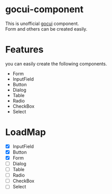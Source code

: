 # gocui-component
This is unofficial [gocui](https://github.com/jroimartin/gocui) component.  
Form and others can be created easily.

# Features
you can easily create the following components.

- Form
- InputField
- Button
- Dialog
- Table
- Radio
- CheckBox
- Select

# LoadMap
- [x] InputField
- [x] Button
- [x] Form
- [ ] Dialog
- [ ] Table
- [ ] Radio
- [ ] CheckBox
- [ ] Select
